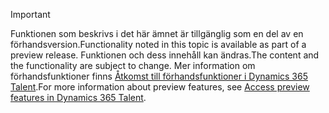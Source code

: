 > [!IMPORTANT]
> <span data-ttu-id="42616-101">Funktionen som beskrivs i det här ämnet är tillgänglig som en del av en förhandsversion.</span><span class="sxs-lookup"><span data-stu-id="42616-101">Functionality noted in this topic is available as part of a preview release.</span></span> <span data-ttu-id="42616-102">Funktionen och dess innehåll kan ändras.</span><span class="sxs-lookup"><span data-stu-id="42616-102">The content and the functionality are subject to change.</span></span> <span data-ttu-id="42616-103">Mer information om förhandsfunktioner finns [Åtkomst till förhandsfunktioner i Dynamics 365 Talent](../access-preview-feature.md).</span><span class="sxs-lookup"><span data-stu-id="42616-103">For more information about preview features, see [Access preview features in Dynamics 365 Talent](../access-preview-feature.md).</span></span>
